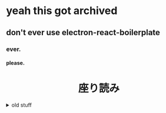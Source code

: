 # yeah this got archived
## don't ever use electron-react-boilerplate
### ever.
#### please.

<center><h1><b>座り読み</b></h1></center>

<details>
<summary>old stuff</summary>
| issues                                                                | forks                                                                | stars                                                                | license                                                                | codefactor                                                                                                                                                                                          | share                                                                                                |
| --------------------------------------------------------------------- | -------------------------------------------------------------------- | -------------------------------------------------------------------- | ---------------------------------------------------------------------- | --------------------------------------------------------------------------------------------------------------------------------------------------------------------------------------------------- | ---------------------------------------------------------------------------------------------------- |
| <img src="https://img.shields.io/github/issues/Nowaaru/suwariyomi" /> | <img src="https://img.shields.io/github/forks/Nowaaru/suwariyomi" /> | <img src="https://img.shields.io/github/stars/Nowaaru/suwariyomi" /> | <img src="https://img.shields.io/github/license/Nowaaru/suwariyomi" /> | <a href="https://www.codefactor.io/repository/github/nowaaru/suwariyomi/overview/main"><img src="https://www.codefactor.io/repository/github/nowaaru/suwariyomi/badge/main" alt="CodeFactor" /></a> | <a href="https://twitter.com/intent/tweet?text=Hey!%20There's%20a%20pretty%20cool%20manga%20reader%20on%20GitHub!%20Check%20it%20out%3A%20https%3A//github.com/Nowaaru/suwariyomi/releases"><img src="https://img.shields.io/twitter/url?url=https%3A%2F%2Fgithub.com%2FNowaaru%2Fsuwariyomi" /></a> |

similarly to [Tachiyomi](https://github.com/tachiyomiorg/tachiyomi), suwariyomi is a free and open-source manga reader for <b>windows, mac, and linux</b>.
<br />

this application is **_incomplete._** some features are bound to change; and some could be removed **entirely.**

<h2><b>downloads</b></h2>

downloads are available [here](https://github.com/Nowaaru/suwariyomi/releases).

found a bug or problem? make an issue!

<h2><b>features</b></h2>

user features:

- online reading from one source. it is mangadex.
- tracker support: ~~[MyAnimeList](https://www.myanimelist.com) and~~ [AniList](https://anilist.co). more soon to come!
- image filtering with alpha, red, green, blue and blend modes.
- very pretty UI 
- very nice UX
- very responsive! (laymans: faaaast)
- lots of settings for you to customize your app just right
- ability copy pages to the clipboard when reading via the context menu
- ability to download individual pages when reading via the context menu
- its all in dark mode

developer features:

- modular sources
- very segmented for easy understanding
- the code is pretty
- made in react
- easy-to-make sources
- utilizes Aphrodite for styling
- utilizes Material UI for ui design

planned features:

- online reading from **all the sources.**
- support **Kitsu**, **Shikimori**, and **Bangumi** similarly to Tachiyomi
- library organization via categories
- custom themes; hopefully a theme repository!
- plugins to further extend user experience
- downloading

in short, i aim to accomplish what Tachiyomi can do and then some.

<h2><b>styling</b></h2>
<h6><code>work in progress!</code></h6>
all pages have a series of dummy stylings that allow you to change the general format of the page:
these stylings look something among the lines of

- `...`Container
- `...`Inner

with enough experience, this alone gives you enough experience
to create an entirely different look and feel of the app,
you could even say that you're essentially making your own
application at that rate!

you can also style already-existing elements if you so
desire. anything that i style is what you can style!

<h2><b>"how do i contribute?"</b></h2>
as you know, doing everything alone all the time is unrealistic.
suwariyomi endeavors to be a community-driven application; those who
want something to be implemented can implement it themselves with ease and in order to generate that ease, people have to point out flaws in
the application; so <b>get to making issues</b> and <b>pull requests</b>!
<br/><br/>

<h3><b><i>if you are comitting...</i></b></h3>
follow these guidelines!
<h6><code>(some things might not be applicable)</code></h6>

- please make sure that your code is **clear and concise.**
  - if you disable linter rules, give an explanation why!
    it doesn't need to be an essay, but a short reason, i.e. '`Module is typed incorrectly.`' is preferable.
- if your code can be **abstracted into a component**, please do so!
  - a page should be a list of components. if a page itself
    is starting to look like a component, maybe you should start to do some splicing!
- use **comments** when it gets rough!
  - sometimes you'd have the occasional nested ternary or a snippet of code that simply looks weird or might go against standard. if something might be hard to understand to an intermediate or novice programmer, you probably want to **use a comment**.
- when updating pages or implementing components, give everything a style!
  - this is to ensure that everything can be styled to the user's liking in case we make a design choice that might not be for everyone's liking.
- if you are commenting or proposing changes to a PR, be **respectful** and clearly state your gripe.

  - being rude or passive-aggressive does nothing to help; all it does is brew unwanted argument. if you are unable to successfully follow this guideline, **you will be blocked from collaborating in this repository.** be kind!
    <br/>

<h3><b><i>if you are making an issue...</i></b></h3>
follow these guidelines!
<h6><code>(some things might not be applicable)</code></h6>

- make sure your issue is in the right spot!
  - if you're looking to report an issue or suggest a feature for an extension, we don't do that here! you should instead check the **extensions repository** instead of looking here.
- tag your issue correctly!
  - this allows us to focus on specific things at specific times and allows us to designate varying severities and other auxiliary tags to help production.
- if you're making a feature request, be **clear and concise**; as if you're coding.
  - we don't want to misinterpret what you say and close your issue despite it being a valid or necessary addition to the app. **be clear!**
- if you're reporting a bug, once again, be **clear and concise**.
  - give us as much information as possible, **treat us as if we're babies**! if we can't reproduce something after a handful of attempts, we'll mark it as **`invalid`** and **close it**. to reduce room for error, tell us everything!
  - if you have a clue as to why this might be happening, **let us know**! it doesn't matter whether you're wrong or not, it would at least narrow down what the issue could possibly be. everyone is knowledgeable! 😁

<h2><b>how to build</b></h2>
clone the repository and install the dependencies:

```
git clone --depth 1 --branch main https://github.com/Nowaaru/suwariyomi.git <your project name>
```

navigate into your new folder (if you didn't clone in the current directory) and run `npm install`.

```
cd <your project name>
npm install
```

to test the program, run `npm start`.
if you have a port conflict, change the port in `.erb/scripts/check-port-in-use.js` (or figure out command line args in node)

###### powered by [Tachiyomi](https://github.com/tachiyomiorg/tachiyomi), [TachiyomiJ2K](https://github.com/Jays2Kings/tachiyomiJ2K), [electron](https://github.com/electron/electron), [electron-react-boilerplate](https://github.com/electron-react-boilerplate), [Material UI](https://mui.com/), and [react](https://github.com/facebook/react). thank you.
</summary>
